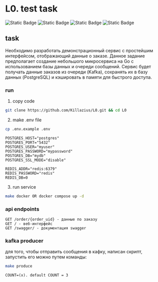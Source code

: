 # L0. test task
![Static Badge](https://img.shields.io/badge/go-1.25-blue?color=%2300ADD8)
![Static Badge](https://img.shields.io/badge/redis-8.2.1-blue?color=%23FF4438)
![Static Badge](https://img.shields.io/badge/postgresql-17.5-blue?color=%234169E1)
![Static Badge](https://img.shields.io/badge/kafka-7.3.0-blue?color=%23231F20)
## task
Необходимо разработать демонстрационный сервис с простейшим интерфейсом, отображающий данные о заказе.
Данное задание предполагает создание небольшого микросервиса на Go с использованием базы данных и очереди сообщений. 
Сервис будет получать данные заказов из очереди (Kafka), сохранять их в базу данных (PostgreSQL) и кэшировать в памяти для быстрого доступа.

### run
1. copy code
```bash
git clone https://github.com/Killazius/L0.git && cd L0
```
2. make .env file
```bash
cp .env.example .env
```
```env
POSTGRES_HOST="postgres"
POSTGRES_PORT="5432"
POSTGRES_USER="myuser"
POSTGRES_PASSWORD="mypassword"
POSTGRES_DB="mydb"
POSTGRES_SSL_MODE="disable"

REDIS_ADDR="redis:6379"
REDIS_PASSWORD="redis"
REDIS_DB=0
```
3. run service
```bash
make docker OR docker compose up -d
```

### api endpoints
```
GET /order/{order_uid} - данные по заказу
GET / - веб-интерфейс
GET /swagger/ - документация swagger
```

### kafka producer
для того, чтобы отправить сообщения в кафку, написан скрипт, запустить его можно путем команды:
```bash
make produce
```
`COUNT=(x). default COUNT = 3`


